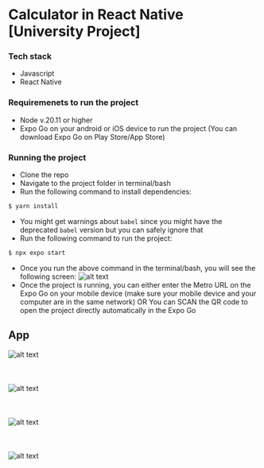 # Calculator in React Native [University Project]


### Tech stack
- Javascript
- React Native

### Requiremenets to run the project

- Node v.20.11 or higher
- Expo Go on your android or iOS device to run the project (You can download Expo Go on Play Store/App Store)


### Running the project
- Clone the repo
- Navigate to the project folder in terminal/bash
- Run the following command to install dependencies:
```bash
$ yarn install
```
- You might get warnings about `babel` since you might have the deprecated `babel` version but you can safely ignore that
- Run the following command to run the project:
```bash
$ npx expo start
```
- Once you run the above command in the terminal/bash, you will see the following screen:
![alt text](image.png)
- Once the project is running, you can either enter the Metro URL on the Expo Go on your mobile device (make sure your mobile device and your computer are in the same network) OR You can SCAN the QR code to open the project directly automatically in the Expo Go


## App
![alt text](image-1.png)
<br>
<br>
<br>
<br>
![alt text](image-2.png)
<br>
<br>
<br>
<br>
![alt text](image-3.png)
<br>
<br>
<br>
<br>
![alt text](image-4.png)